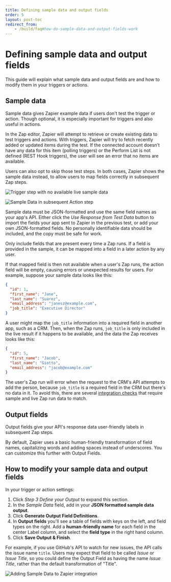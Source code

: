 ```yaml
---
title: Defining sample data and output fields
order: 5
layout: post-toc
redirect_from: 
    - /build/faq#how-do-sample-data-and-output-fields-work
---
```


# Defining sample data and output fields

This guide will explain what sample data and output fields are and how to modify them in your triggers or actions. 

## Sample data

Sample data gives Zapier example data if users don't test the trigger or action. Though optional, it is especially important for triggers and also useful in actions. 

In the Zap editor, Zapier will attempt to retrieve or create existing data to test triggers and actions. With triggers, Zapier will try to fetch recently added or updated items during the test. If the connected account doesn’t have any data for this item (polling triggers) or the Perform List is not defined (REST Hook triggers), the user will see an error that no items are available.

Users can also opt to skip those test steps. In both cases, Zapier shows the sample data instead, to allow users to map fields correctly in subsequent Zap steps. 

![Trigger step with no available live sample data](https://cdn.zappy.app/05e9be8a62a663f42ab25cf2b17591b8.png)

![Sample Data in subsequent Action step](https://cdn.zappy.app/42353c3702ca94af6000e3efb926a3f2.png)

Sample data must be JSON-formatted and use the same field names as your app's API. Either click the _Use Response from Test Data_ button to import the fields your app sent to Zapier in the previous test, or add your own JSON-formatted fields. No personally identifiable data should be included, and the copy must be safe for work. 

Only include fields that are present every time a Zap runs. If a field is provided in the sample, it can be mapped into a field in a later action by any user.

If that mapped field is then not available when a user's Zap runs, the action field will be empty, causing errors or unexpected results for users. For example, suppose your sample data looks like this:

```json
{
  "id": 1,
  "first_name": "Jane",
  "last_name": "Suarez",
  "email_address": "janesz@example.com",
  "job_title": "Executive Director"
}
```

A user might map the `job_title` information into a required field in another app, such as a CRM. Then, when the Zap runs, `job_title` is only included in the live result if it happens to be available, and the data the Zap receives looks like this:

```json
{
  "id": 5,
  "first_name": "Jacob",
  "last_name": "Giotto",
  "email_address": "jacob@example.com"
}
```

The user's Zap run will error when the request to the CRM's API attempts to add the person, because `job_title` is a required field in the CRM but there's no data in it. To avoid this, there are several [integration checks](https://platform.zapier.com/publish/integration-checks-reference) that require sample and live Zap run data to match.

## Output fields

Output fields give your API's response data user-friendly labels in subsequent Zap steps.

By default, Zapier uses a basic human-friendly transformation of field names, capitalizing words and adding spaces instead of underscores. You can customize this further with Output Fields.


## How to modify your sample data and output fields


In your trigger or action settings:
1. Click *Step 3 Define your Output* to expand this section.
2. In the *Sample Data* field, add in your **JSON formatted sample data output**.
3. Click **Generate Output Field Definitions**. 
4. In **Output fields** you'll see a table of fields with keys on the left, and field types on the right. Add a **human-friendly name** for each field in the center Label column, and select the **field type** in the right hand column.
5. Click **Save Output & Finish**.

For example, if you use GitHub's API to watch for new issues, the API calls the issue name `title`. Users may expect that field to be called _Issue_ or _Issue Title_, so you could define the Output Field as having the name _Issue Title_, rather than the default transformation of "Title". 


![Adding Sample Data to Zapier integration](https://cdn.zappy.app/293b09e9593b591de3c735988f1a5f19.png)